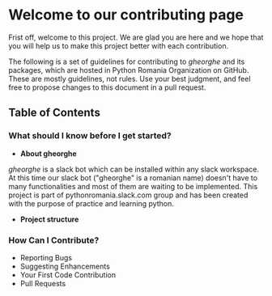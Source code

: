 # Welcome to our contributing page

Frist off, welcome to this project. We are glad you are here and we hope that you will help us
to make this project better with each contribution.

The following is a set of guidelines for contributing to *gheorghe* and its packages, which are hosted in Python Romania Organization on GitHub. 
These are mostly guidelines, not rules. Use your best judgment, and feel free to propose changes to this document in a pull request.

## Table of Contents

### What should I know before I get started?

- **About gheorghe**

*gheorghe* is a slack bot which can be installed within any slack workspace. At this time
our slack bot ("gheorghe" is a romanian name) doesn't have to many functionalities and most of them
are waiting to be implemented. This project is part of pythonromania.slack.com group and has been created with 
the purpose of practice and learning python.

- **Project structure**

### How Can I Contribute?

- Reporting Bugs
- Suggesting Enhancements
- Your First Code Contribution
- Pull Requests
